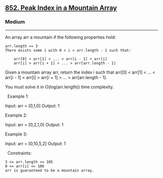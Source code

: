 <h2><a href="https://leetcode.com/problems/peak-index-in-a-mountain-array/">852. Peak Index in a Mountain Array</a></h2><h3>Medium</h3><hr>An array arr a mountain if the following properties hold:


	arr.length >= 3
	There exists some i with 0 < i < arr.length - 1 such that:
	
		arr[0] < arr[1] < ... < arr[i - 1] < arr[i] 
		arr[i] > arr[i + 1] > ... > arr[arr.length - 1]
	
	


Given a mountain array arr, return the index i such that arr[0] < arr[1] < ... < arr[i - 1] < arr[i] > arr[i + 1] > ... > arr[arr.length - 1].

You must solve it in O(log(arr.length)) time complexity.

 
Example 1:

Input: arr = [0,1,0]
Output: 1


Example 2:

Input: arr = [0,2,1,0]
Output: 1


Example 3:

Input: arr = [0,10,5,2]
Output: 1


 
Constraints:


	3 <= arr.length <= 105
	0 <= arr[i] <= 106
	arr is guaranteed to be a mountain array.

